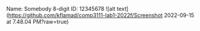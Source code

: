 Name: Somebody
8-digit ID: 12345678
![alt text](https://github.com/kflamad/comp3111-lab1-2022f/Screenshot 2022-09-15 at 7.48.04 PM?raw=true)